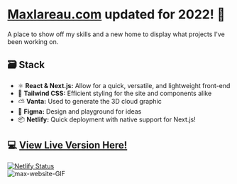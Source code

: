 # [Maxlareau.com](https://maxlareau.com) updated for 2022! 🍾
A place to show off my skills and a new home to display what projects I've been working on.

## 🗃️ Stack
- ⚛️ **React & Next.js:** Allow for a quick, versatile, and lightweight front-end
- 💨 **Tailwind CSS:** Efficient styling for the site and components alike
- ⛅ **Vanta:** Used to generate the 3D cloud graphic
- 🎨 **Figma:** Design and playground for ideas
- 📦 **Netlify:** Quick deployment with native support for Next.js!

## 💻 [View Live Version Here!](https://maxlareau.com/)
[![Netlify Status](https://api.netlify.com/api/v1/badges/01b452ad-54d8-493a-887e-40facec0ade3/deploy-status)](https://app.netlify.com/sites/maxlareau-site/deploys)
<br>
![max-website-GIF](https://user-images.githubusercontent.com/23141894/154874996-e57c777f-7a2c-4247-8ffe-cbd6a0f911d8.gif)
